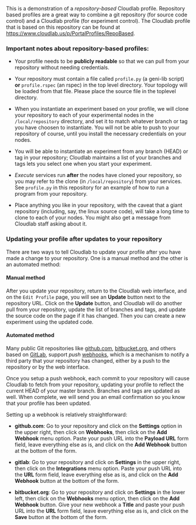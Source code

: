 This is a demonstration of a *repository-based* Cloudlab profile.
Repository based profiles are a great way to combine a git repository (for
source code control) and a Cloudlab profile (for experiment control). The
Cloudlab profile that is based on this repository can be found at
https://www.cloudlab.us/p/PortalProfiles/RepoBased.

### Important notes about repository-based profiles:

* Your profile needs to be **publicly readable** so that we can pull from your
repository without needing credentials.

* Your repository must contain a file called `profile.py` (a geni-lib
script) **or** `profile.rspec` (an rspec) in the top level directory.
Your topology will be loaded from that file. Please place the source file
in the toplevel directory.

* When you instantiate an experiment based on your profile, we will clone
your repository to each of your experimental nodes in the
`/local/repository` directory, and set it to match whatever branch or tag
you have choosen to instantiate. You will not be able to push to your
repository of course, until you install the necessary credentials on your
nodes.

* You will be able to instantiate an experiment from any branch (HEAD) or
tag in your repository; Cloudlab maintains a list of your branches and tags
lets you select one when you start your experiment.

* *Execute* services run **after** the nodes have cloned your repository,
so you may refer to the clone (in `/local/repository`) from your services.
See `profile.py` in this repository for an example of how to run a program
from your repository.

* Place anything you like in your repository, with the caveat that a giant
repository (including, say, the linux source code), will take a long time
to clone to each of your nodes. You might also get a message from Cloudlab
staff asking about it.

### Updating your profile after updates to your repository

There are two ways to tell Cloudlab to update your profile after you have
made a change to your repository. One is a manual method and the other is
an automated method:

#### Manual method

After you update your repository, return to the Cloudlab web interface, and
on the `Edit Profile` page, you will see an **Update** button next to the
repository URL. Click on the **Update** button, and Cloudlab will do another
pull from your repository, update the list of branches and tags, and update
the source code on the page if it has changed. Then you can create a new
experiment using the updated code.

#### Automated method

Many public Git repositories like [github.com](https://git-scm.com/),
[bitbucket.org](https://bitbucket.org), and others based on
[GitLab](https://www.gitlab.com/), support *push* 
[webhooks](https://developer.github.com/webhooks/), 
which is a mechanism to notify a third party that your repository has
changed, either by a push to the repository or by the web interface.

Once you setup a push webhook, each commit to your repository will cause
Cloudlab to fetch from your repository, updating your profile to reflect the
current HEAD of your master branch. Branches and tags are updated as well.
When complete, we will send you an email confirmation so you know that your
profile has been updated. 

Setting up a webhook is relatively straightforward:

* **github.com**: Go to your repository and click on the **Settings** option
in the upper right, then click on **Webhooks**, then click on the
**Add Webhook** menu option. Paste your push URL into the **Payload URL**
form field, leave everything else as is, and click on the **Add Webhook**
button at the bottom of the form.

* **gitlab**: Go to your repository and click on **Settings** 
in the upper right, then click on the **Integrations** menu option.  Paste
your push URL into the **URL** form field, leave everything else as is, and
click on the **Add Webhook** button at the bottom of the form.

* **bitbucket.org**: Go to your repository and click on **Settings** 
in the lower left, then click on the **Webhooks** menu option, then click
on the **Add Webhook** button. Give your new webhook a **Title** and paste
your push URL into the **URL** form field, leave everything else as is, and
click on the **Save** button at the bottom of the form.

